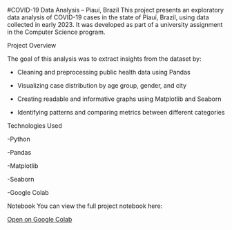 #COVID-19 Data Analysis – Piauí, Brazil
This project presents an exploratory data analysis of COVID-19 cases in the state of Piauí, Brazil, using data collected in early 2023. It was developed as part of a university assignment in the Computer Science program.

Project Overview

The goal of this analysis was to extract insights from the dataset by:

- Cleaning and preprocessing public health data using Pandas

- Visualizing case distribution by age group, gender, and city

- Creating readable and informative graphs using Matplotlib and Seaborn

- Identifying patterns and comparing metrics between different categories


Technologies Used

-Python

-Pandas

-Matplotlib

-Seaborn

-Google Colab


Notebook
You can view the full project notebook here:

[Open on Google Colab](https://colab.research.google.com/drive/1CV095Aim-kGCaxL1h9QCIICY8qXH763O?usp=sharing)
